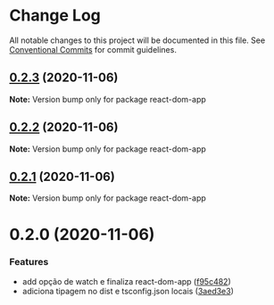 # Change Log

All notable changes to this project will be documented in this file.
See [Conventional Commits](https://conventionalcommits.org) for commit guidelines.

## [0.2.3](https://github.com/pdrmdrs/react-component-library/compare/react-dom-app@0.2.2...react-dom-app@0.2.3) (2020-11-06)

**Note:** Version bump only for package react-dom-app





## [0.2.2](https://github.com/pdrmdrs/react-component-library/compare/react-dom-app@0.2.1...react-dom-app@0.2.2) (2020-11-06)

**Note:** Version bump only for package react-dom-app





## [0.2.1](https://github.com/pdrmdrs/react-component-library/compare/react-dom-app@0.2.0...react-dom-app@0.2.1) (2020-11-06)

**Note:** Version bump only for package react-dom-app





# 0.2.0 (2020-11-06)


### Features

* add opção de watch e finaliza react-dom-app ([f95c482](https://github.com/pdrmdrs/react-component-library/commit/f95c4825b9997081253e16b2dd96093c266779b8))
* adiciona tipagem no dist e tsconfig.json locais ([3aed3e3](https://github.com/pdrmdrs/react-component-library/commit/3aed3e3de56bfdacd69a77da144bcbe51fca6b24))
